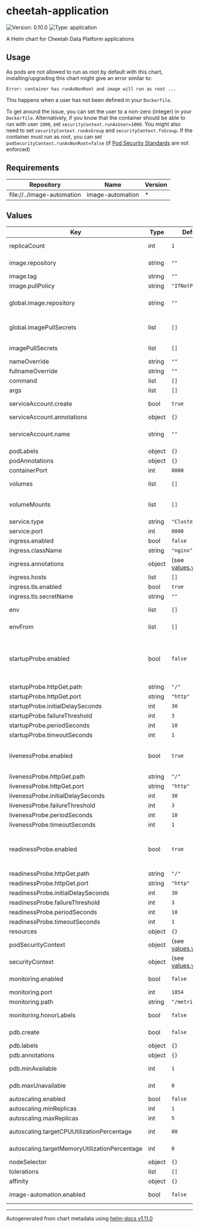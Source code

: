 # cheetah-application



![Version: 0.10.0](https://img.shields.io/badge/Version-0.10.0-informational?style=flat-square) ![Type: application](https://img.shields.io/badge/Type-application-informational?style=flat-square) 

A Helm chart for Cheetah Data Platform applications

## Usage

As pods are not allowed to run as root by default with this chart, installing/upgrading this chart might give an error similar to:

```log
Error: container has runAsNonRoot and image will run as root ...
```

This happens when a user has not been defined in your `Dockerfile`.

To get around the issue, you can set the user to a non-zero (integer) in your `Dockerfile`.
Alternatively, if you know that the container should be able to run with user `1000`, set `securityContext.runAsUser=1000`.
You might also need to set `securityContext.runAsGroup` and `securityContext.fsGroup`.
If the container must run as root, you can set `podSecurityContext.runAsNonRoot=false` (if [Pod Security Standards](https://kubernetes.io/docs/concepts/security/pod-security-standards/) are not enforced)







## Requirements

| Repository | Name | Version |
|------------|------|---------|
| file://../image-automation | image-automation | * |

## Values

| Key | Type | Default | Description |
|-----|------|---------|-------------|
| replicaCount | int | `1` | Number of pod replicas. For high availability, 3 or more is recommended |
| image.repository | string | `""` | Which image repository to use. Such as ghcr.io/trifork/cheetah-webapi |
| image.tag | string | `""` | Which image tag to use |
| image.pullPolicy | string | `"IfNotPresent"` | Which image pull policy to use |
| global.image.repository | string | `""` | Set the global image repository If image automation is enabled, this is useful to reduce configuration duplication |
| global.imagePullSecrets | list | `[]` | Set the global image pull secrets If image automation is enabled, this is useful to reduce configuration duplication |
| imagePullSecrets | list | `[]` | Array of image pull secrets. Each entry follows the `name: <secret-name>` format |
| nameOverride | string | `""` |  |
| fullnameOverride | string | `""` |  |
| command | list | `[]` | Override the default command |
| args | list | `[]` | Override the arguments to the command |
| serviceAccount.create | bool | `true` | Specifies whether a service account should be created |
| serviceAccount.annotations | object | `{}` | Annotations to add to the service account |
| serviceAccount.name | string | `""` | The name of the service account to use. If not set and create is true, a name is generated using the fullname template |
| podLabels | object | `{}` | Extra pod labels |
| podAnnotations | object | `{}` | Extra pod annotations |
| containerPort | int | `8000` | Which container port to use for primary traffic |
| volumes | list | `[]` | Extra volumes added to the pod See https://kubernetes.io/docs/concepts/storage/volumes/ |
| volumeMounts | list | `[]` | Extra volume mounts added to the primary container See https://kubernetes.io/docs/concepts/storage/volumes/ |
| service.type | string | `"ClusterIP"` | Which type of service to expose the pods with |
| service.port | int | `8000` | Which service port to use |
| ingress.enabled | bool | `false` | Whether to expose the service or not |
| ingress.className | string | `"nginx"` | Which ingressClass to use |
| ingress.annotations | object | (see [values.yaml](values.yaml)) | Extra ingress annotations. |
| ingress.hosts | list | `[]` | Host configuration. See [values.yaml](values.yaml) for formatting |
| ingress.tls.enabled | bool | `true` | Enable TLS in the ingress resource |
| ingress.tls.secretName | string | `""` | Secret containing TLS certificates |
| env | list | `[]` | Extra environment variables for the container. See [values.yaml](values.yaml) for formatting |
| envFrom | list | `[]` | Extra sources of environment variables, such as ConfigMap/Secret. See [values.yaml](values.yaml) for formatting |
| startupProbe.enabled | bool | `false` | Whether to enable a startup probe for the application. This generally not recommended, but can be used for slow-starting applications. See https://kubernetes.io/docs/tasks/configure-pod-container/configure-liveness-readiness-startup-probes/ |
| startupProbe.httpGet.path | string | `"/"` | Which path to look for liveness |
| startupProbe.httpGet.port | string | `"http"` | Which port to use |
| startupProbe.initialDelaySeconds | int | `30` |  |
| startupProbe.failureThreshold | int | `3` |  |
| startupProbe.periodSeconds | int | `10` |  |
| startupProbe.timeoutSeconds | int | `1` |  |
| livenessProbe.enabled | bool | `true` | Whether to enable a liveness probe for the application. See https://kubernetes.io/docs/tasks/configure-pod-container/configure-liveness-readiness-startup-probes/ |
| livenessProbe.httpGet.path | string | `"/"` | Which path to look for liveness |
| livenessProbe.httpGet.port | string | `"http"` | Which port to use |
| livenessProbe.initialDelaySeconds | int | `30` |  |
| livenessProbe.failureThreshold | int | `3` |  |
| livenessProbe.periodSeconds | int | `10` |  |
| livenessProbe.timeoutSeconds | int | `1` |  |
| readinessProbe.enabled | bool | `true` | Whether to enable a readiness probe for the application. See https://kubernetes.io/docs/tasks/configure-pod-container/configure-liveness-readiness-startup-probes/ |
| readinessProbe.httpGet.path | string | `"/"` | Which path to look for readiness |
| readinessProbe.httpGet.port | string | `"http"` | Which port to use |
| readinessProbe.initialDelaySeconds | int | `30` |  |
| readinessProbe.failureThreshold | int | `3` |  |
| readinessProbe.periodSeconds | int | `10` |  |
| readinessProbe.timeoutSeconds | int | `1` |  |
| resources | object | `{}` | Resource limits. See [values.yaml](values.yaml) for formatting |
| podSecurityContext | object | (see [values.yaml](values.yaml)) | Security context for the entire pod. |
| securityContext | object | (see [values.yaml](values.yaml)) | Security context for the primary container. |
| monitoring.enabled | bool | `false` | Whether to enable Prometheus scraping by creating a ServiceMonitor resource |
| monitoring.port | int | `1854` | Which port to look for Prometheus metrics |
| monitoring.path | string | `"/metrics"` | Which path to look for Prometheus metrics |
| monitoring.honorLabels | bool | `false` | Should the metric's labels be preserved in case of conflict with the target's labels |
| pdb.create | bool | `false` | Whether to create a PodDisruptionBudget for ensuring that an application is always available |
| pdb.labels | object | `{}` | Extra labels for the PodDisruptionBudget |
| pdb.annotations | object | `{}` | Extra annotations for the PodDisruptionBudget |
| pdb.minAvailable | int | `1` | How many pod replicas must always be available after eviction. Ignored if 0 |
| pdb.maxUnavailable | int | `0` | How many pod replicas are allowed to to be unavailable during eviction. Ignored if 0 |
| autoscaling.enabled | bool | `false` | Whether to enable horizontal pod autoscaling |
| autoscaling.minReplicas | int | `1` | Minimum number of replicas |
| autoscaling.maxReplicas | int | `5` | Maximum number of replicas |
| autoscaling.targetCPUUtilizationPercentage | int | `80` | Target CPU requests percentage utilization. Ignored if 0 |
| autoscaling.targetMemoryUtilizationPercentage | int | `0` | Target RAM requests percentage utilization. Ignored if 0 |
| nodeSelector | object | `{}` |  |
| tolerations | list | `[]` |  |
| affinity | object | `{}` |  |
| image-automation.enabled | bool | `false` | Whether to enable the image-automation subchart. Any other configuration given here, is passed to it |


----------------------------------------------
Autogenerated from chart metadata using [helm-docs v1.11.0](https://github.com/norwoodj/helm-docs/releases/v1.11.0)
